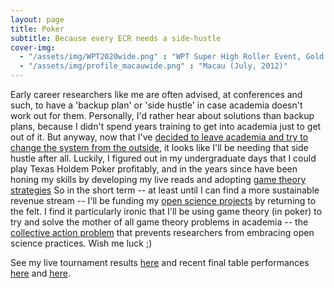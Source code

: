 ```yaml
---
layout: page
title: Poker
subtitle: Because every ECR needs a side-hustle
cover-img: 
  - "/assets/img/WPT2020wide.png" : "WPT Super High Roller Event, Gold Coast (2021)"
  - "/assets/img/profile_macauwide.png" : "Macau (July, 2012)"
---
```


Early career researchers like me are often advised, at conferences and such, to have a 'backup plan' or 'side hustle' in case academia doesn't work out for them. Personally, I'd rather hear about solutions than backup plans, because I didn't spend years training to get into academia just to get out of it. But anyway, now that I've [decided to leave academia and try to change the system from the outside](/about), it looks like I'll be needing that side hustle after all. Luckily, I figured out in my undergraduate days that I could play Texas Holdem Poker profitably, and in the years since have been honing my skills by developing my live reads and adopting [game theory strategies](https://upswingpoker.com/gto-poker-game-theory-optimal-strategy/) So in the short term -- at least until I can find a more sustainable revenue stream -- I'll be funding my [open science projects](/openscience) by returning to the felt. I find it particularly ironic that I'll be using game theory (in poker) to try and solve the mother of all game theory problems in academia -- the [collective action problem](http://gametheory101.com/courses/international-relations-101/collective-action-problems/) that prevents researchers from embracing open science practices. Wish me luck ;) 

See my live tournament results [here](https://pokerdb.thehendonmob.com/player.php?a=r&n=585943) and recent final table performances [here](https://fb.watch/3dq0ZmVWkX/) and [here](https://fb.watch/4f3_JWuVZf/). 
